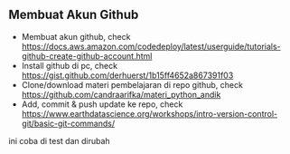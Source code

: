 ## Membuat Akun Github
- Membuat akun github, check https://docs.aws.amazon.com/codedeploy/latest/userguide/tutorials-github-create-github-account.html
- Install github di pc, check https://gist.github.com/derhuerst/1b15ff4652a867391f03
- Clone/download materi pembelajaran di repo github, check https://github.com/candraarifka/materi_python_andik
- Add, commit & push update ke repo, check https://www.earthdatascience.org/workshops/intro-version-control-git/basic-git-commands/

ini coba di test dan dirubah